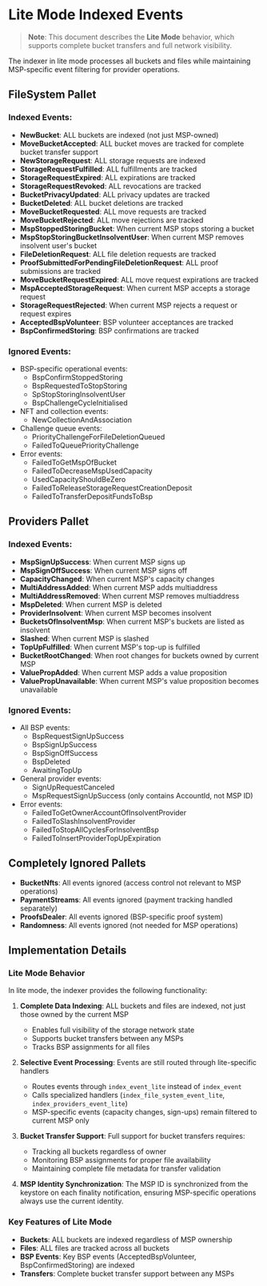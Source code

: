 # Lite Mode Indexed Events

> **Note**: This document describes the **Lite Mode** behavior, which supports complete bucket transfers and full network visibility.

The indexer in lite mode processes all buckets and files while maintaining MSP-specific event filtering for provider operations.

## FileSystem Pallet

### Indexed Events:
- **NewBucket**: ALL buckets are indexed (not just MSP-owned)
- **MoveBucketAccepted**: ALL bucket moves are tracked for complete bucket transfer support
- **NewStorageRequest**: ALL storage requests are indexed
- **StorageRequestFulfilled**: ALL fulfillments are tracked
- **StorageRequestExpired**: ALL expirations are tracked
- **StorageRequestRevoked**: ALL revocations are tracked
- **BucketPrivacyUpdated**: ALL privacy updates are tracked
- **BucketDeleted**: ALL bucket deletions are tracked
- **MoveBucketRequested**: ALL move requests are tracked
- **MoveBucketRejected**: ALL move rejections are tracked
- **MspStoppedStoringBucket**: When current MSP stops storing a bucket
- **MspStopStoringBucketInsolventUser**: When current MSP removes insolvent user's bucket
- **FileDeletionRequest**: ALL file deletion requests are tracked
- **ProofSubmittedForPendingFileDeletionRequest**: ALL proof submissions are tracked
- **MoveBucketRequestExpired**: ALL move request expirations are tracked
- **MspAcceptedStorageRequest**: When current MSP accepts a storage request
- **StorageRequestRejected**: When current MSP rejects a request or request expires
- **AcceptedBspVolunteer**: BSP volunteer acceptances are tracked
- **BspConfirmedStoring**: BSP confirmations are tracked

### Ignored Events:
- BSP-specific operational events:
  - BspConfirmStoppedStoring
  - BspRequestedToStopStoring
  - SpStopStoringInsolventUser
  - BspChallengeCycleInitialised
- NFT and collection events:
  - NewCollectionAndAssociation
- Challenge queue events:
  - PriorityChallengeForFileDeletionQueued
  - FailedToQueuePriorityChallenge
- Error events:
  - FailedToGetMspOfBucket
  - FailedToDecreaseMspUsedCapacity
  - UsedCapacityShouldBeZero
  - FailedToReleaseStorageRequestCreationDeposit
  - FailedToTransferDepositFundsToBsp

## Providers Pallet

### Indexed Events:
- **MspSignUpSuccess**: When current MSP signs up
- **MspSignOffSuccess**: When current MSP signs off
- **CapacityChanged**: When current MSP's capacity changes
- **MultiAddressAdded**: When current MSP adds multiaddress
- **MultiAddressRemoved**: When current MSP removes multiaddress
- **MspDeleted**: When current MSP is deleted
- **ProviderInsolvent**: When current MSP becomes insolvent
- **BucketsOfInsolventMsp**: When current MSP's buckets are listed as insolvent
- **Slashed**: When current MSP is slashed
- **TopUpFulfilled**: When current MSP's top-up is fulfilled
- **BucketRootChanged**: When root changes for buckets owned by current MSP
- **ValuePropAdded**: When current MSP adds a value proposition
- **ValuePropUnavailable**: When current MSP's value proposition becomes unavailable

### Ignored Events:
- All BSP events:
  - BspRequestSignUpSuccess
  - BspSignUpSuccess
  - BspSignOffSuccess
  - BspDeleted
  - AwaitingTopUp
- General provider events:
  - SignUpRequestCanceled
  - MspRequestSignUpSuccess (only contains AccountId, not MSP ID)
- Error events:
  - FailedToGetOwnerAccountOfInsolventProvider
  - FailedToSlashInsolventProvider
  - FailedToStopAllCyclesForInsolventBsp
  - FailedToInsertProviderTopUpExpiration

## Completely Ignored Pallets
- **BucketNfts**: All events ignored (access control not relevant to MSP operations)
- **PaymentStreams**: All events ignored (payment tracking handled separately)
- **ProofsDealer**: All events ignored (BSP-specific proof system)
- **Randomness**: All events ignored (not needed for MSP operations)

## Implementation Details

### Lite Mode Behavior

In lite mode, the indexer provides the following functionality:

1. **Complete Data Indexing**: ALL buckets and files are indexed, not just those owned by the current MSP
   - Enables full visibility of the storage network state
   - Supports bucket transfers between any MSPs
   - Tracks BSP assignments for all files

2. **Selective Event Processing**: Events are still routed through lite-specific handlers
   - Routes events through `index_event_lite` instead of `index_event`
   - Calls specialized handlers (`index_file_system_event_lite`, `index_providers_event_lite`)
   - MSP-specific events (capacity changes, sign-ups) remain filtered to current MSP only

3. **Bucket Transfer Support**: Full support for bucket transfers requires:
   - Tracking all buckets regardless of owner
   - Monitoring BSP assignments for proper file availability
   - Maintaining complete file metadata for transfer validation

4. **MSP Identity Synchronization**: The MSP ID is synchronized from the keystore on each finality notification, ensuring MSP-specific operations always use the current identity.

### Key Features of Lite Mode

- **Buckets**: ALL buckets are indexed regardless of MSP ownership
- **Files**: ALL files are tracked across all buckets
- **BSP Events**: Key BSP events (AcceptedBspVolunteer, BspConfirmedStoring) are indexed
- **Transfers**: Complete bucket transfer support between any MSPs